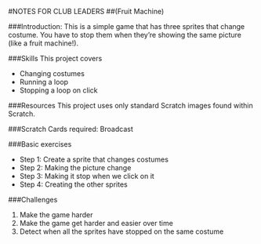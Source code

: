 #NOTES FOR CLUB LEADERS
##(Fruit Machine)

###Introduction:
This is a simple game that has three sprites that change costume. You have to stop them when they’re showing the same picture (like a fruit machine!).

###Skills
This project covers

- Changing costumes
- Running a loop
- Stopping a loop on click

###Resources
This project uses only standard Scratch images found within Scratch.

###Scratch Cards required:
Broadcast

###Basic exercises
* Step 1: Create a sprite that changes costumes 
* Step 2: Making the picture change
* Step 3: Making it stop when we click on it 
* Step 4: Creating the other sprites

###Challenges
1. Make the game harder
2. Make the game get harder and easier over time
3. Detect when all the sprites have stopped on the same costume
